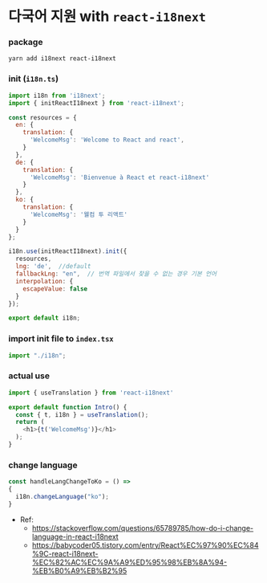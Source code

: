 # 다국어 지원 with `react-i18next`
### package
```
yarn add i18next react-i18next
```

### init (`i18n.ts`)
```js
import i18n from 'i18next';
import { initReactI18next } from 'react-i18next';

const resources = {
  en: {
    translation: {
      'WelcomeMsg': 'Welcome to React and react',
    }
  },
  de: {
    translation: {
      'WelcomeMsg': 'Bienvenue à React et react-i18next'
    }
  },
  ko: {
    translation: {
      'WelcomeMsg': '웰컴 투 리액트'
    }
  }
};

i18n.use(initReactI18next).init({
  resources,
  lng: 'de',  //default
  fallbackLng: "en",  // 번역 파일에서 찾을 수 없는 경우 기본 언어
  interpolation: {
    escapeValue: false
  }
});

export default i18n;
```

### import init file to `index.tsx`
```js
import "./i18n";
```

### actual use
```js
import { useTranslation } from 'react-i18next'

export default function Intro() {
  const { t, i18n } = useTranslation();
  return (
    <h1>{t('WelcomeMsg')}</h1>
  );
}
```

### change language
```js
const handleLangChangeToKo = () =>
{
  i18n.changeLanguage("ko");
}
```

- Ref:
  - https://stackoverflow.com/questions/65789785/how-do-i-change-language-in-react-i18next  
  - https://babycoder05.tistory.com/entry/React%EC%97%90%EC%84%9C-react-i18next-%EC%82%AC%EC%9A%A9%ED%95%98%EB%8A%94-%EB%B0%A9%EB%B2%95
